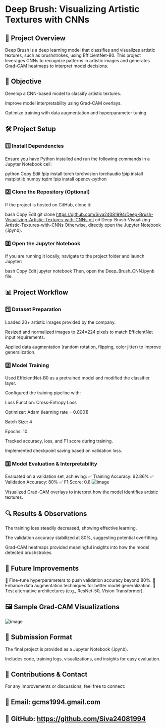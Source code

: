 # Deep Brush: Visualizing Artistic Textures with CNNs
## 📌 Project Overview
Deep Brush is a deep learning model that classifies and visualizes artistic textures, such as brushstrokes, using EfficientNet-B0. This project leverages CNNs to recognize patterns in artistic images and generates Grad-CAM heatmaps to interpret model decisions.

## 🎯 Objective
Develop a CNN-based model to classify artistic textures.

Improve model interpretability using Grad-CAM overlays.

Optimize training with data augmentation and hyperparameter tuning.

## 🛠️ Project Setup
### 1️⃣ Install Dependencies
Ensure you have Python installed and run the following commands in a Jupyter Notebook cell:

python
Copy
Edit
!pip install torch torchvision torchaudio
!pip install matplotlib numpy tqdm
!pip install opencv-python
### 2️⃣ Clone the Repository (Optional)
If the project is hosted on GitHub, clone it:

bash
Copy
Edit
git clone https://github.com/Siva24081994/Deep-Brush-Visualizing-Artistic-Textures-with-CNNs.git
cd Deep-Brush-Visualizing-Artistic-Textures-with-CNNs
Otherwise, directly open the Jupyter Notebook (.ipynb).

### 3️⃣ Open the Jupyter Notebook
If you are running it locally, navigate to the project folder and launch Jupyter:

bash
Copy
Edit
jupyter notebook
Then, open the Deep_Brush_CNN.ipynb file.

## 📊 Project Workflow
### 1️⃣ Dataset Preparation
Loaded 20+ artistic images provided by the company.

Resized and normalized images to 224×224 pixels to match EfficientNet input requirements.

Applied data augmentation (random rotation, flipping, color jitter) to improve generalization.

### 2️⃣ Model Training
Used EfficientNet-B0 as a pretrained model and modified the classifier layer.

Configured the training pipeline with:

Loss Function: Cross-Entropy Loss

Optimizer: Adam (learning rate = 0.0001)

Batch Size: 4

Epochs: 10

Tracked accuracy, loss, and F1 score during training.

Implemented checkpoint saving based on validation loss.

### 3️⃣ Model Evaluation & Interpretability
Evaluated on a validation set, achieving:
✅ Training Accuracy: 92.86%
✅ Validation Accuracy: 80%
✅ F1 Score: 0.8
![image](https://github.com/user-attachments/assets/5165f669-9686-4ff4-8e57-7848948ebe52)

Visualized Grad-CAM overlays to interpret how the model identifies artistic textures.

## 🔍 Results & Observations
The training loss steadily decreased, showing effective learning.

The validation accuracy stabilized at 80%, suggesting potential overfitting.

Grad-CAM heatmaps provided meaningful insights into how the model detected brushstrokes.

## 🔄 Future Improvements
🔹 Fine-tune hyperparameters to push validation accuracy beyond 80%.
🔹 Enhance data augmentation techniques for better model generalization.
🔹 Test alternative architectures (e.g., ResNet-50, Vision Transformer).

## 🖼️ Sample Grad-CAM Visualizations
![image](https://github.com/user-attachments/assets/4755e7aa-07a9-4519-8bd8-653cb003a973)


## 📜 Submission Format
The final project is provided as a Jupyter Notebook (.ipynb).

Includes code, training logs, visualizations, and insights for easy evaluation.

## 🤝 Contributions & Contact
For any improvements or discussions, feel free to connect:
## 📩 Email: gcms1994.gmail.com
## 🔗 GitHub: https://github.com/Siva24081994
